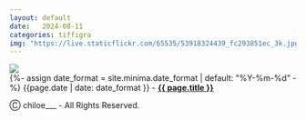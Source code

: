 ```yaml
---
layout: default
date:   2024-08-11  
categories: tiffigra
img: "https://live.staticflickr.com/65535/53918324439_fc293851ec_3k.jpg"
---
```


<picture>
    <source srcset="{{page.img}}" media="(min-width: 800px)">
    <img src="{{page.img}}" />
</picture>

<br>
{%- assign date_format = site.minima.date_format | default: "%Y-%m-%d" -%} 
<span class="post-meta">{{page.date | date: date_format }} - </span><a style="font-weight: 700;" href="https://www.instagram.com/chiloe____/">{{ page.title }}</a><br>
<span class="post-meta">
</span>

<span class="post-meta" onclick="window.location='https://www.instagram.com/chiloe____/'">Ⓒ chiloe___ - All Rights Reserved.</span>